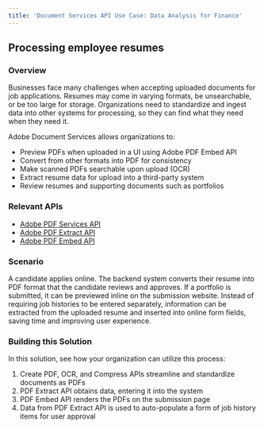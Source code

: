 ```yaml
---
title: 'Document Services API Use Case: Data Analysis for Finance'
---
```


## Processing employee resumes

### Overview

Businesses face many challenges when accepting uploaded documents for job applications. Resumes may come in varying formats, be unsearchable, or be too large for storage. Organizations need to standardize and ingest data into other systems for processing, so they can find what they need when they need it.

Adobe Document Services allows organizations to:

* Preview PDFs when uploaded in a UI using Adobe PDF Embed API
* Convert from other formats into PDF for consistency
* Make scanned PDFs searchable upon upload (OCR)
* Extract resume data for upload into a third-party system
* Review resumes and supporting documents such as portfolios


### Relevant APIs

* [Adobe PDF Services API](/src/pages/pdf-services.md)
* [Adobe PDF Extract API](/src/pages/pdf-extract.md)
* [Adobe PDF Embed API](/src/pages/pdf-embed.md)

### Scenario

A candidate applies online. The backend system converts their resume into PDF format that the candidate reviews and approves. If a portfolio is submitted, it can be previewed inline on the submission website. Instead of requiring job histories to be entered separately, information can be extracted from the uploaded resume and inserted into online form fields, saving time and improving user experience.


### Building this Solution

In this solution, see how your organization can utilize this process:

1. Create PDF, OCR, and Compress APIs streamline and standardize documents as PDFs
2. PDF Extract API obtains data, entering it into the system
3. PDF Embed API renders the PDFs on the submission page
4. Data from PDF Extract API is used to auto-populate a form of job history items for user approval